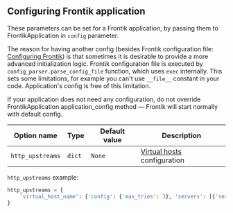 ## Configuring Frontik application

These parameters can be set for a Frontik application, by passing them to FrontikApplication in `config` parameter.

The reason for having another config (besides Frontik configuration file: [Configuring Frontik](/docs/config.md))
is that sometimes it is desirable to provide a more advanced initialization logic.
Frontik configuration file is executed by `config_parser.parse_config_file` function, which uses `exec` internally.
This sets some limitations, for example you can't use `__file__` constant in your code.
Application's config is free of this limitation.

If your application does not need any configuration, do not override FrontikApplication application_config method —
Frontik will start normally with default config.

| Option name            | Type   | Default value | Description                                           |
| ---------------------- | ------ | ------------- | ----------------------------------------------------- |
| `http_upstreams`       | `dict` | `None`        | [Virtual hosts](/docs/http-balancing.md) configuration|

`http_upstreams` example:

```python
http_upstreams = {
    'virtual_host_name': {'config': {'max_tries': 3}, 'servers': [{'server': 'http://localhost:1111', 'weight': 100}, {'server': 'http://localhost:2222', 'weight': 200}]},
}
```
